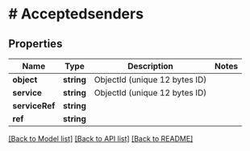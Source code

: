 # # Acceptedsenders

## Properties

Name | Type | Description | Notes
------------ | ------------- | ------------- | -------------
**object** | **string** | ObjectId (unique 12 bytes ID) |
**service** | **string** | ObjectId (unique 12 bytes ID) |
**serviceRef** | **string** |  |
**ref** | **string** |  |

[[Back to Model list]](../../README.md#models) [[Back to API list]](../../README.md#endpoints) [[Back to README]](../../README.md)
